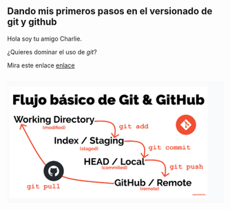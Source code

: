 ## Dando mis primeros pasos en el versionado de git y github

Hola soy tu amigo Charlie.

¿Quieres dominar el uso de _git_? 

Mira este enlace 
[enlace](https://jonmircha.com/git)


## ![El flujo básico de Git GitHub](/Captura%20de%20pantalla%20(20).png)

